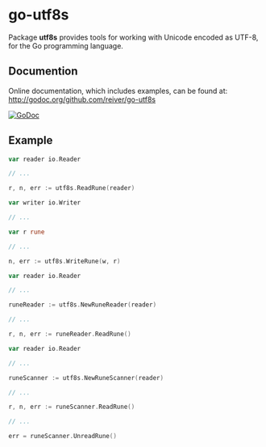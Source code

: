 # go-utf8s

Package **utf8s** provides tools for working with Unicode encoded as UTF-8, for the Go programming language.


## Documention

Online documentation, which includes examples, can be found at: http://godoc.org/github.com/reiver/go-utf8s

[![GoDoc](https://godoc.org/github.com/reiver/go-utf8s?status.svg)](https://godoc.org/github.com/reiver/go-utf8s)


## Example

```go
var reader io.Reader

// ...

r, n, err := utf8s.ReadRune(reader)
```

```go
var writer io.Writer

// ...

var r rune

// ...

n, err := utf8s.WriteRune(w, r)
```

```go
var reader io.Reader

// ...

runeReader := utf8s.NewRuneReader(reader)

// ...

r, n, err := runeReader.ReadRune()
```

```go
var reader io.Reader

// ...

runeScanner := utf8s.NewRuneScanner(reader)

// ...

r, n, err := runeScanner.ReadRune()

// ...

err = runeScanner.UnreadRune()
```
